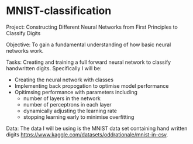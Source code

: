 # MNIST-classification
Project: Constructing Different Neural Networks from First Principles to Classify Digits

Objective: To gain a fundamental understanding of how basic neural networks work.

Tasks:
Creating and training a full forward neural network to classify handwritten digits.
Specifically I will be:
- Creating the neural network with classes
- Implementing back propogation to optimise model performance
- Opitimsing performance with parameters including
    - number of layers in the network
    - number of perceptrons in each layer
    - dynamically adjusting the learning rate
    - stopping learning early to minimise overfitting

Data: The data I will be using is the MNIST data set containing hand written digits https://www.kaggle.com/datasets/oddrationale/mnist-in-csv.
